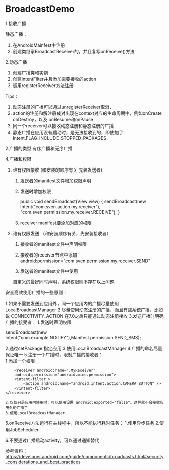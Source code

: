 # BroadcastDemo
1.接收广播

静态广播：
1. 在AndroidMainfest中注册
2. 创建类继承BroadcastReceiver的，并且复写onReceive()方法

2.动态广播
1. 创建广播类和实例
2. 创建intentFilter并且添加需要接收的action
3. 调用registerReceiver方法注册

Tips：
1. 动态注册的广播可以通过unregisterReceiver取消，
2. action的注册和解注册成对出现在context对应的生命周期中，例如onCreate onDestroy，以及 onResume和onPause
3. 同一个receiver可以接收动态注册和静态注册的广播
4. 静态广播在应用没有启动时，是无法接收到的，即使加了Intent.FLAG_INCLUDE_STOPPED_PACKAGES

2.广播的类型
有序广播和无序广播


4.广播和权限
1. 谁有权限接收 (和安装的顺序有关 先装发送者)
    
    1. 发送者的manifest文件增加权限声明
    
       <permission android:name="com.sven.permission.my.receiver.RECEIVE"/>
    
    2. 发送时增加权限
        
        public void sendBroadcast(View view) {
            sendBroadcast(new Intent("com.sven.action.my.receiver"),
                    "com.sven.permission.my.receiver.RECEIVE");
        }
        
    3. receiver manifest要添加对应的权限
    
       <uses-permission android:name="com.sven.permission.my.receiver.RECEIVE"/>
    
    
2. 谁有权限发送 （和安装顺序有关，先安装接收者） 
    1. 接收者的manifest文件中声明权限
       <permission android:name="com.sven.permission.my.receiver.SEND"/>
    
    2. 接收者的receiver节点中添加
       android:permission="com.sven.permission.my.receiver.SEND"
       
    3. 发送者的manifest文件中使用
       <uses-permission android:name="com.sven.permission.my.receiver.SEND"/>

    自定义的最好同时声明，系统权限则不存在以上问题

安全高效使用广播的一些原则：

1.如果不需要发送到应用外，同一个应用内的广播尽量使用LocalBroadcastManager
2.尽量使用动态注册的广播，而且有些系统广播，比如说 CONNECTIVITY_ACTION 在7.0之后只能通过动态注册接收
3.发送广播时明确广播的接受者：
    1.发送时声明权限
    
sendBroadcast(new Intent("com.example.NOTIFY"),Manifest.permission.SEND_SMS);
    
2.通过setPackage 指定应用
3.使用LocalBroadcastManager
4.广播的命名尽量保证唯一
5.注册一个广播时，限制广播的接收者：  
    1.添加一个权限

        <receiver android:name=".MyReceiver"
        android:permission="android.mine.permission">
        <intent-filter >
            <action android:name="android.intent.action.CAMERA_BUTTON" />
        </intent-filter>
    </receiver>
    
    2.仅仅只是应用内使用时，可以使用设置 android:exported="false"。这样就不会接收应用外的广播了
    3.使用LocalBroadcastManager
    
5.onReceive方法运行在主线程中，所以不能执行耗时任务：
 1.使用异步任务
 2.使用JobScheduler. 

6.不要通过广播启动activity，可以通过通知替代

参考资料：
https://developer.android.com/guide/components/broadcasts.html#security_considerations_and_best_practices